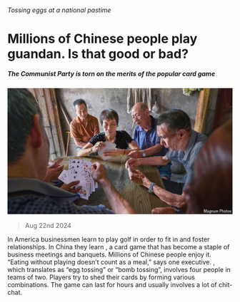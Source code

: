 ###### Tossing eggs at a national pastime

# Millions of Chinese people play guandan. Is that good or bad? 

##### The Communist Party is torn on the merits of the popular card game 

![image](images/20240824_CNP003.jpg) 

> Aug 22nd 2024 

In America businessmen learn to play golf in order to fit in and foster relationships. In China they learn , a card game that has become a staple of business meetings and banquets. Millions of Chinese people enjoy it. “Eating without playing doesn’t count as a meal,” says one executive. , which translates as “egg tossing” or “bomb tossing”, involves four people in teams of two. Players try to shed their cards by forming various combinations. The game can last for hours and usually involves a lot of chit-chat.

